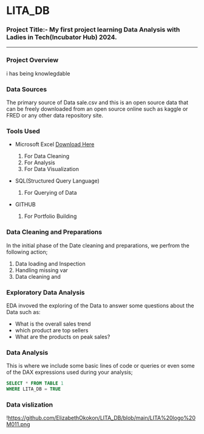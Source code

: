 # LITA_DB
### Project Title:- My first project learning Data Analysis with Ladies in Tech(Incubator Hub) 2024.
---
### Project Overview
i has being knowlegdable



### Data Sources
The primary source of Data sale.csv and this is an open source data that can be freely downloaded from an open source online such as kaggle or FRED or any other data repository site.

### Tools Used
- Microsoft Excel [Download Here](https://wwww.Microsoft.com)
  1. For Data Cleaning
  2. For Analysis
  3. For Data Visualization
     
- SQL(Structured Query Language)
  1. For Querying of Data
     
- GITHUB
  1. For Portfolio Building

 ### Data Cleaning and Preparations
 In the initial phase of the Date cleaning and preparations, we perfrom the following action;
 1. Data loading and Inspection
 2. Handling missing var
 3. Data cleaning and

### Exploratory Data Analysis
EDA invoved the exploring of the Data to answer some questions about the Data such as:
- What is the overall sales trend
- which product are top sellers
- What are the products on peak sales?

### Data Analysis
This is where we include some basic lines of code or queries or even some of the DAX expressions used during your analysis;

```SQL
SELECT * FROM TABLE 1
WHERE LITA_DB = TRUE
```
### Data vislization
!https://github.com/ElizabethOkokon/LITA_DB/blob/main/LITA%20logo%20M011.png 
